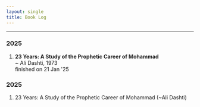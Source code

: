 ```yaml
---
layout: single
title: Book Log
---
```


<hr>
<h3>2025</h3>

<ol>
<li>
  <div><b>23 Years: A Study of the Prophetic Career of Mohammad</b></div>
  <div>~ Ali Dashti, 1973</div>
  <div>finished on 21 Jan '25</div>
  
  
</li>
</ol>

<h3>2025</h3>

<ol>
<li>23 Years: A Study of the Prophetic Career of Mohammad  (~Ali Dashti)</li>
</ol>
